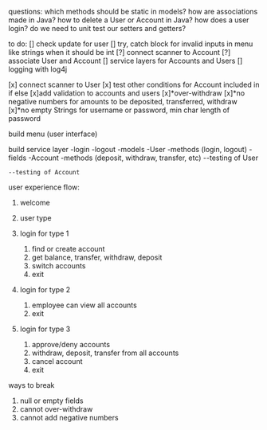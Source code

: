 questions:
which methods should be static in models?
how are associations made in Java?
how to delete a User or Account in Java?
how does a user login?
do we need to unit test our setters and getters?



to do:
[] check update for user
[] try, catch block for invalid inputs in menu like strings when it should be int
[?] connect scanner to Account
[?] associate User and Account
[] service layers for Accounts and Users
[] logging with log4j

[x] connect scanner to User
[x] test other conditions for Account included in if else
[x]add validation to accounts and users
[x]*over-withdraw
[x]*no negative numbers for amounts to be deposited, transferred, withdraw
[x]*no empty Strings for username or password, min char length of password


build menu (user interface)

build service layer
	-login
	-logout
	-models
		-User
			-methods (login, logout)
			-fields
		-Account
			-methods (deposit, withdraw, transfer, etc)
	--testing of User

	--testing of Account
	
user experience flow:
 1. welcome
 2. user type
 3. login for type 1
	 1. find or create account
	 2. get balance, transfer, withdraw, deposit
	 3. switch accounts
	 4. exit
	 
 4. login for type 2
 	1. employee can view all accounts
 	2. exit
 5. login for type 3
 	1. approve/deny accounts
 	2. withdraw, deposit, transfer from all accounts
 	3. cancel account
 	4. exit
 
 
ways to break
 1. null or empty fields 
 2. cannot over-withdraw
 3. cannot add negative numbers